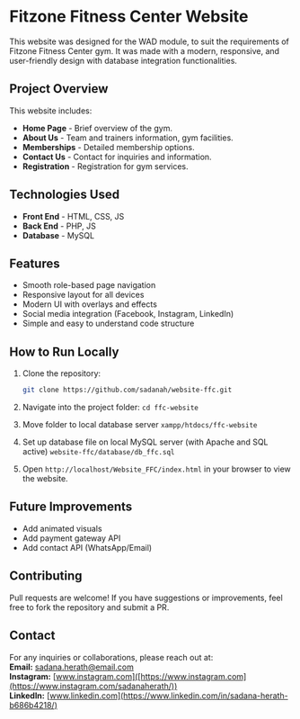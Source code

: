 # Fitzone Fitness Center Website
This website was designed for the WAD module, to suit the requirements of Fitzone Fitness Center gym. It was made with a modern, responsive, and user-friendly design with database integration functionalities. 


## Project Overview

This website includes:
- **Home Page** - Brief overview of the gym.
- **About Us** - Team and trainers information, gym facilities.
- **Memberships** - Detailed membership options.
- **Contact Us** - Contact for inquiries and information.
- **Registration** - Registration for gym services.


## Technologies Used

- **Front End** - HTML, CSS, JS
- **Back End** - PHP, JS
- **Database** - MySQL


## Features

- Smooth role-based page navigation 
- Responsive layout for all devices
- Modern UI with overlays and effects
- Social media integration (Facebook, Instagram, LinkedIn)
- Simple and easy to understand code structure


## How to Run Locally

1. Clone the repository:
    ```bash
    git clone https://github.com/sadanah/website-ffc.git
    ```
    
2. Navigate into the project folder:
    `cd ffc-website`
  
3. Move folder to local database server
    `xampp/htdocs/ffc-website`
  
4. Set up database file on local MySQL server (with Apache and SQL active)
    `website-ffc/database/db_ffc.sql`

5. Open `http://localhost/Website_FFC/index.html` in your browser to view the website.


## Future Improvements

- Add animated visuals 
- Add payment gateway API
- Add contact API (WhatsApp/Email)


## Contributing

Pull requests are welcome! If you have suggestions or improvements, feel free to fork the repository and submit a PR.


## Contact

For any inquiries or collaborations, please reach out at:  
**Email:** sadana.herath@email.com  
**Instagram:** [www.instagram.com]([https://www.instagram.com](https://www.instagram.com/sadanaherath/))  
**LinkedIn:** [www.linkedin.com](https://www.linkedin.com/in/sadana-herath-b686b4218/)

